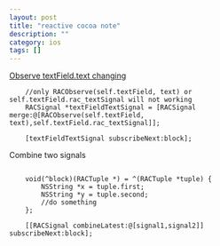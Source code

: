 ```yaml
---
layout: post
title: "reactive cocoa note"
description: ""
category: ios
tags: []
---
```


[Observe textField.text changing](https://github.com/ReactiveCocoa/ReactiveCocoa/issues/765)

```objc
	//only RACObserve(self.textField, text) or self.textField.rac_textSignal will not working
    RACSignal *textFieldTextSignal = [RACSignal merge:@[RACObserve(self.textField, text),self.textField.rac_textSignal]];
    
    [textFieldTextSignal subscribeNext:block];

```

Combine two signals

```objc
	
	void(^block)(RACTuple *) = ^(RACTuple *tuple) {
		NSString *x = tuple.first;
        NSString *y = tuple.second;
        //do something
    };
	
	[[RACSignal combineLatest:@[signal1,signal2]] subscribeNext:block];

```